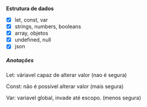**Estrutura de dados**

* [X]  let, const, var
* [X]  strings, numbers, booleans
* [X]  array, objetos
* [X]  undefined, null
* [X]  json

##### Anotações

Let: váriavel capaz de alterar valor (nao é segura)

Const: não é possível alterar valor (mais segura)

Var: variavel global, invade até escopo. (menos segura)
